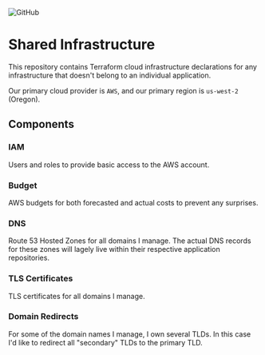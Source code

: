 ![GitHub](https://img.shields.io/github/license/TimoVink/infra-shared)


# Shared Infrastructure

This repository contains Terraform cloud infrastructure declarations for any infrastructure that doesn't belong to an individual application.

Our primary cloud provider is `AWS`, and our primary region is `us-west-2` (Oregon).


## Components

### IAM

Users and roles to provide basic access to the AWS account.

### Budget

AWS budgets for both forecasted and actual costs to prevent any surprises.

### DNS

Route 53 Hosted Zones for all domains I manage. The actual DNS records for these zones will lagely live within their respective application repositories.

### TLS Certificates

TLS certificates for all domains I manage.

### Domain Redirects

For some of the domain names I manage, I own several TLDs. In this case I'd like to redirect all "secondary" TLDs to the primary TLD.
